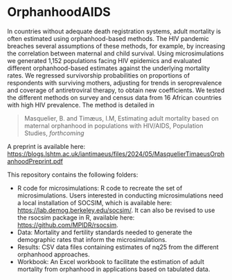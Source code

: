# OrphanhoodAIDS
In countries without adequate death registration systems, adult mortality is often estimated using orphanhood-based methods. The HIV pandemic breaches several assumptions of these methods, for example, by increasing the correlation between maternal and child survival. Using microsimulations we generated 1,152 populations facing HIV epidemics and evaluated different orphanhood-based estimates against the underlying mortality rates. We regressed survivorship probabilities on proportions of respondents with surviving mothers, adjusting for trends in seroprevalence and coverage of antiretroviral therapy, to obtain new coefficients. We tested the different methods on survey and census data from 16 African countries with high HIV prevalence. The method is detailed in 

> Masquelier, B. and Timæus, I.M, Estimating adult mortality based on maternal orphanhood in populations with HIV/AIDS, Population Studies, _forthcoming_

A preprint is available here:
https://blogs.lshtm.ac.uk/iantimaeus/files/2024/05/MasquelierTimaeusOrphanhoodPreprint.pdf

This repository contains the following folders:
- R code for microsimulations: R code to recreate the set of microsimulations. Users interested in conducting microsimulations need a local installation of SOCSIM, which is available here: https://lab.demog.berkeley.edu/socsim/. It can also be revised to use the rsocsim package in R, available here: https://github.com/MPIDR/rsocsim.
- Data: Mortality and fertility standards needed to generate the demographic rates that inform the microsimulations. 
- Results: CSV data files containing estimates of nq25 from the different orphanhood approaches.
- Workbook: An Excel workbook to facilitate the estimation of adult mortality from orphanhood in applications based on tabulated data.
